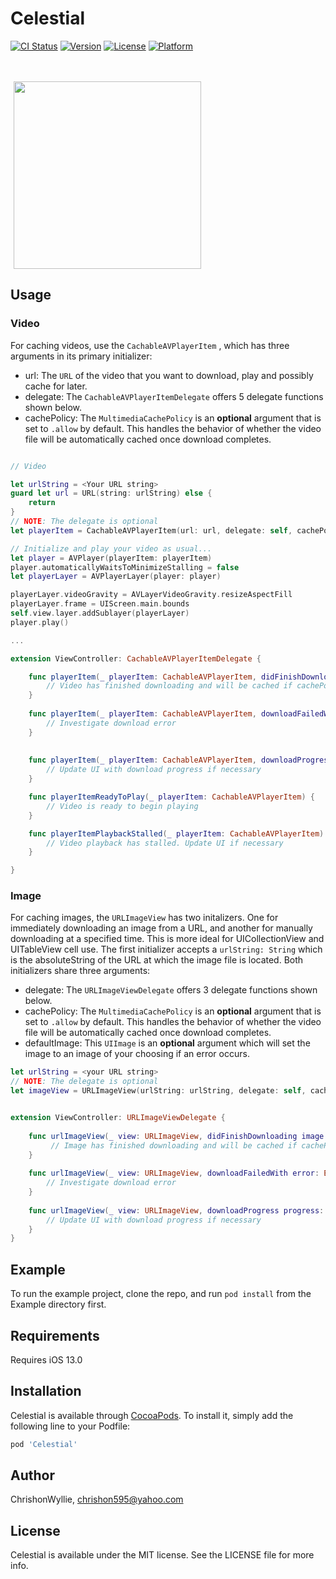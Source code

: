# Celestial

[![CI Status](https://img.shields.io/travis/ChrishonWyllie/Celestial.svg?style=flat)](https://travis-ci.org/ChrishonWyllie/Celestial)
[![Version](https://img.shields.io/cocoapods/v/Celestial.svg?style=flat)](https://cocoapods.org/pods/Celestial)
[![License](https://img.shields.io/cocoapods/l/Celestial.svg?style=flat)](https://cocoapods.org/pods/Celestial)
[![Platform](https://img.shields.io/cocoapods/p/Celestial.svg?style=flat)](https://cocoapods.org/pods/Celestial)

<br />
<br />
<div id="images">
<img style="display: inline; margin: 0 5px;" src="Github Images/Celestial-icon.png" width=300 height=300 />
</div>

## Usage

### Video

For caching videos, use the `CachableAVPlayerItem` , which has three arguments in its primary initializer:
- url: The `URL` of the video that you want to download, play and possibly cache for later.
- delegate: The `CachableAVPlayerItemDelegate` offers 5 delegate functions shown below.
- cachePolicy: The `MultimediaCachePolicy` is an <b>optional</b> argument that is set to `.allow` by default. This handles the behavior of whether the video file will be automatically cached once download completes.
```swift

// Video

let urlString = <Your URL string>
guard let url = URL(string: urlString) else {
    return
}
// NOTE: The delegate is optional
let playerItem = CachableAVPlayerItem(url: url, delegate: self, cachePolicy: .allow)

// Initialize and play your video as usual...
let player = AVPlayer(playerItem: playerItem)
player.automaticallyWaitsToMinimizeStalling = false
let playerLayer = AVPlayerLayer(player: player)

playerLayer.videoGravity = AVLayerVideoGravity.resizeAspectFill
playerLayer.frame = UIScreen.main.bounds
self.view.layer.addSublayer(playerLayer)
player.play()

...

extension ViewController: CachableAVPlayerItemDelegate {

    func playerItem(_ playerItem: CachableAVPlayerItem, didFinishDownloading data: Data) {
        // Video has finished downloading and will be cached if cachePolicy is set to .allow
    }
    
    func playerItem(_ playerItem: CachableAVPlayerItem, downloadFailedWith error: Error) {
        // Investigate download error 
    }
    
    
    func playerItem(_ playerItem: CachableAVPlayerItem, downloadProgress progress: CGFloat, humanReadableProgress: String) {
        // Update UI with download progress if necessary
    }

    func playerItemReadyToPlay(_ playerItem: CachableAVPlayerItem) {
        // Video is ready to begin playing
    }

    func playerItemPlaybackStalled(_ playerItem: CachableAVPlayerItem) {
        // Video playback has stalled. Update UI if necessary
    }

}
```











### Image

For caching images, the `URLImageView` has two initalizers. One for immediately downloading an image from a URL, and another for manually downloading at a specified time. This is more ideal for UICollectionView and UITableView cell use.
The first initializer accepts a `urlString: String` which is the absoluteString of the URL at which the image file is located.
Both initializers share three arguments:
- delegate: The `URLImageViewDelegate` offers 3 delegate functions shown below.
- cachePolicy: The `MultimediaCachePolicy` is an <b>optional</b> argument that is set to `.allow` by default. This handles the behavior of whether the video file will be automatically cached once download completes.
- defaultImage: This `UIImage` is an <b>optional</b> argument which will set the image to an image of your choosing if an error occurs.
```swift
let urlString = <your URL string>
// NOTE: The delegate is optional
let imageView = URLImageView(urlString: urlString, delegate: self, cachePolicy: .allow, defaultImage: nil)


extension ViewController: URLImageViewDelegate {
    
    func urlImageView(_ view: URLImageView, didFinishDownloading image: UIImage) {
         // Image has finished downloading and will be cached if cachePolicy is set to .allow
    }
    
    func urlImageView(_ view: URLImageView, downloadFailedWith error: Error) {
        // Investigate download error
    }
    
    func urlImageView(_ view: URLImageView, downloadProgress progress: CGFloat, humanReadableProgress: String) {
        // Update UI with download progress if necessary
    }
}
```




## Example

To run the example project, clone the repo, and run `pod install` from the Example directory first.

## Requirements

Requires iOS 13.0

## Installation

Celestial is available through [CocoaPods](https://cocoapods.org). To install
it, simply add the following line to your Podfile:

```ruby
pod 'Celestial'
```

## Author

ChrishonWyllie, chrishon595@yahoo.com

## License

Celestial is available under the MIT license. See the LICENSE file for more info.
